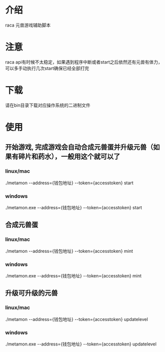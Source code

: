 # 介绍

raca 元兽游戏辅助脚本

# 注意
raca api有时候不太稳定，如果遇到程序中断或者start之后依然还有元兽有体力，可以多手动执行几次start确保已经全部打完

# 下载
请在bin目录下载对应操作系统的二进制文件

# 使用

## 开始游戏, 完成游戏会自动合成元兽蛋并升级元兽（如果有碎片和药水），一般用这个就可以了

### linux/mac

./metamon --address={钱包地址} --token={accesstoken} start

### windows

./metamon.exe --address={钱包地址} --token={accesstoken} start

## 合成元兽蛋

### linux/mac

./metamon --address={钱包地址} --token={accesstoken} mint

### windows

./metamon.exe --address={钱包地址} --token={accesstoken} mint

## 升级可升级的元兽

### linux/mac

./metamon --address={钱包地址} --token={accesstoken} updatelevel

### windows

./metamon.exe --address={钱包地址} --token={accesstoken} updatelevel
